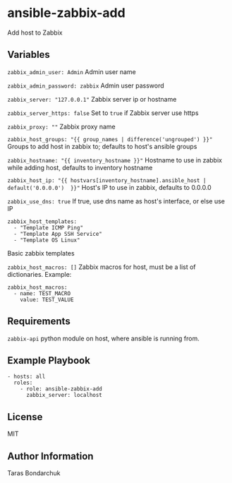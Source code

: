 # ansible-zabbix-add

Add host to Zabbix

## Variables
`zabbix_admin_user: Admin` Admin user name

`zabbix_admin_password: zabbix` Admin user password

`zabbix_server: "127.0.0.1"` Zabbix server ip or hostname

`zabbix_server_https: false` Set to `true` if Zabbix server use https

`zabbix_proxy: ""` Zabbix proxy name

`zabbix_host_groups: "{{ group_names | difference('ungrouped') }}"` Groups to add host in zabbix to; defaults to host's ansible groups

`zabbix_hostname: "{{ inventory_hostname }}"` Hostname to use in zabbix while adding host, defaults to inventory hostname

`zabbix_host_ip: "{{ hostvars[inventory_hostname].ansible_host | default('0.0.0.0')  }}"` Host's IP to use in zabbix, defaults to 0.0.0.0

`zabbix_use_dns: true` If true, use dns name as host's interface, or else use IP

```
zabbix_host_templates:
  - "Template ICMP Ping"
  - "Template App SSH Service"
  - "Template OS Linux"
```
Basic zabbix templates

`zabbix_host_macros: []` Zabbix macros for host, must be a list of dictionaries. Example:
```
zabbix_host_macros:
  - name: TEST_MACRO
    value: TEST_VALUE
```



## Requirements
`zabbix-api` python module on host, where ansible is running from.


## Example Playbook
    - hosts: all
      roles:
        - role: ansible-zabbix-add
          zabbix_server: localhost


## License

MIT


## Author Information

Taras Bondarchuk
